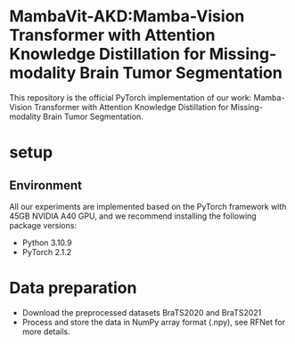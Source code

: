 # MambaVit-AKD:Mamba-Vision Transformer with Attention Knowledge Distillation for Missing-modality Brain Tumor Segmentation
This repository is the official PyTorch implementation of our work: Mamba-Vision Transformer with Attention Knowledge Distillation for Missing-modality Brain Tumor Segmentation.
# setup
## Environment
All our experiments are implemented based on the PyTorch framework with 45GB NVIDIA A40 GPU, and we recommend installing the following package versions:
* Python 3.10.9
* PyTorch 2.1.2
# Data preparation
* Download the preprocessed datasets BraTS2020 and BraTS2021
*  Process and store the data in NumPy array format (.npy), see RFNet for more details. 



